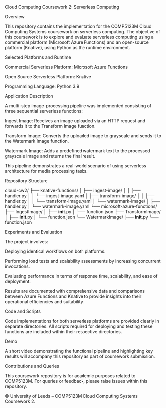 Cloud Computing Coursework 2: Serverless Computing

Overview

This repository contains the implementation for the COMP5123M Cloud Computing Systems coursework on serverless computing. The objective of this coursework is to explore and evaluate serverless computing using a commercial platform (Microsoft Azure Functions) and an open-source platform (Knative), using Python as the runtime environment.

Selected Platforms and Runtime

Commercial Serverless Platform: Microsoft Azure Functions

Open Source Serverless Platform: Knative

Programming Language: Python 3.9

Application Description

A multi-step image-processing pipeline was implemented consisting of three sequential serverless functions:

Ingest Image: Receives an image uploaded via an HTTP request and forwards it to the Transform Image function.

Transform Image: Converts the uploaded image to grayscale and sends it to the Watermark Image function.

Watermark Image: Adds a predefined watermark text to the processed grayscale image and returns the final result.

This pipeline demonstrates a real-world scenario of using serverless architecture for media processing tasks.

Repository Structure

cloud-cw2/
├── knative-functions/
│   ├── ingest-image/
│   │   ├── handler.py
│   │   └── ingest-image.yaml
│   ├── transform-image/
│   │   ├── handler.py
│   │   └── transform-image.yaml
│   └── watermark-image/
│       ├── handler.py
│       └── watermark-image.yaml
└── microsoft-azure-functions/
    ├── IngestImage/
    │   ├── __init__.py
    │   └── function.json
    ├── TransformImage/
    │   ├── __init__.py
    │   └── function.json
    └── WatermarkImage/
        ├── __init__.py
        └── function.json

Experiments and Evaluation

The project involves:

Deploying identical workflows on both platforms.

Performing load tests and scalability assessments by increasing concurrent invocations.

Evaluating performance in terms of response time, scalability, and ease of deployment.

Results are documented with comprehensive data and comparisons between Azure Functions and Knative to provide insights into their operational efficiencies and suitability.

Code and Scripts

Code implementations for both serverless platforms are provided clearly in separate directories. All scripts required for deploying and testing these functions are included within their respective directories.

Demo

A short video demonstrating the functional pipeline and highlighting key results will accompany this repository as part of coursework submission.

Contributions and Queries

This coursework repository is for academic purposes related to COMP5123M. For queries or feedback, please raise issues within this repository.

© University of Leeds – COMP5123M Cloud Computing Systems Coursework 2.
